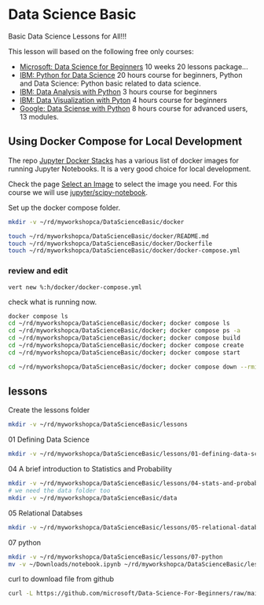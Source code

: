 # Data Science Basic

Basic Data Science Lessons for All!!!

This lesson will based on the following free only courses:

- [Microsoft: Data Science for Beginners](https://github.com/microsoft/Data-Science-For-Beginners)
  10 weeks 20 lessons package...
- [IBM: Python for Data Science](https://cognitiveclass.ai/courses/python-for-data-science)
  20 hours course for beginners, Python and Data Science: Python basic related to data science.
- [IBM: Data Analysis with Python](https://cognitiveclass.ai/courses/data-analysis-python)
  3 hours course for beginners
- [IBM: Data Visualization with Pyton](https://cognitiveclass.ai/courses/data-visualization-python)
  4 hours course for beginners
- [Google: Data Sciense with Python](https://learndigital.withgoogle.com/digitalgarage/course/data-science-with-python)
  8 hours course for advanced users, 13 modules.

## Using Docker Compose for Local Development ##

The repo [Jupyter Docker Stacks](https://github.com/jupyter/docker-stacks) has
a various list of docker images for running Jupyter Notebooks.
It is a very good choice for local development.

Check the page [Select an Image](https://jupyter-docker-stacks.readthedocs.io/en/latest/using/selecting.html)
to select the image you need.
For this course we will use [jupyter/scipy-notebook](https://github.com/jupyter/docker-stacks/tree/main/scipy-notebook).

Set up the docker compose folder.
```bash
mkdir -v ~/rd/myworkshopca/DataScienceBasic/docker

touch ~/rd/myworkshopca/DataScienceBasic/docker/README.md
touch ~/rd/myworkshopca/DataScienceBasic/docker/Dockerfile
touch ~/rd/myworkshopca/DataScienceBasic/docker/docker-compose.yml
```

### review and edit

```vim
vert new %:h/docker/docker-compose.yml
```

check what is running now.
```bash
docker compose ls
cd ~/rd/myworkshopca/DataScienceBasic/docker; docker compose ls
cd ~/rd/myworkshopca/DataScienceBasic/docker; docker compose ps -a
cd ~/rd/myworkshopca/DataScienceBasic/docker; docker compose build
cd ~/rd/myworkshopca/DataScienceBasic/docker; docker compose create
cd ~/rd/myworkshopca/DataScienceBasic/docker; docker compose start

cd ~/rd/myworkshopca/DataScienceBasic/docker; docker compose down --rmi all
```

## lessons

Create the lessons folder
```bash
mkdir -v ~/rd/myworkshopca/DataScienceBasic/lessons
```

01 Defining Data Science
```bash
mkdir -v ~/rd/myworkshopca/DataScienceBasic/lessons/01-defining-data-science
```

04 A brief introduction to Statistics and Probability
```bash
mkdir -v ~/rd/myworkshopca/DataScienceBasic/lessons/04-stats-and-probability
# we need the data folder too
mkdir -v ~/rd/myworkshopca/DataScienceBasic/data
```

05 Relational Databses
```bash
mkdir -v ~/rd/myworkshopca/DataScienceBasic/lessons/05-relational-databases
```

07 python
```bash
mkdir -v ~/rd/myworkshopca/DataScienceBasic/lessons/07-python
mv -v ~/Downloads/notebook.ipynb ~/rd/myworkshopca/DataScienceBasic/lessons/07-python/panada-basic.ipynb
```

curl to download file from github
```bash
curl -L https://github.com/microsoft/Data-Science-For-Beginners/raw/main/2-Working-With-Data/07-python/notebook-covidspread.ipynb -o ~/rd/myworkshopca/DataScienceBasic/lessons/07-python/covidspread.ipynb
```
